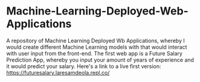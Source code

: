 # Machine-Learning-Deployed-Web-Applications
A repository of Machine Learning Deployed Wb Applications, whereby I would create different Machine Learning models with that would interact with user input from the front-end.
The first web app is a Future Salary Prediction App, whereby you input your amount of years of experience and it would predict your salary. Here's a link to a live first version: https://futuresalary.laresamdeola.repl.co/
